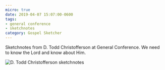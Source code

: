 ```yaml
---
micro: true
date: 2019-04-07 15:07:00-0600
tags:
- general conference
- sketchnotes
category: Gospel Sketcher
---
```


Sketchnotes from D. Todd Christofferson at General Conference. We need to know the Lord and know about Him.

<img src="https://www.gospelsketcher.org/uploads/2019/3aafb6d677.jpg" alt="D. Todd Christofferson sketchnotes" />